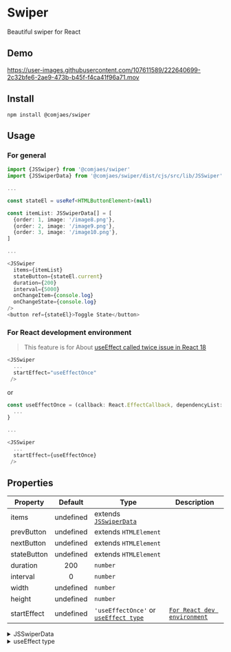 # Swiper
Beautiful swiper for React

## Demo


https://user-images.githubusercontent.com/107611589/222640699-2c32bfe6-2ae9-473b-b45f-f4ca41f96a71.mov



## Install
`npm install @comjaes/swiper`

## Usage

### For general
```Typescript
import {JSSwiper} from '@comjaes/swiper'
import {JSSwiperData} from '@comjaes/swiper/dist/cjs/src/lib/JSSwiper'

...

const stateEl = useRef<HTMLButtonElement>(null)

const itemList: JSSwiperData[] = [
  {order: 1, image: '/image8.png'},
  {order: 2, image: '/image9.png'},
  {order: 3, image: '/image10.png'},
]

...

<JSSwiper
  items={itemList}
  stateButton={stateEl.current}
  duration={200}
  interval={5000}
  onChangeItem={console.log}
  onChangeState={console.log}
/>
<button ref={stateEl}>Toggle State</button>
```

### For React development environment
> This feature is for About [useEffect called twice issue in React 18](https://github.com/facebook/react/issues/24553)

```Typescript
<JSSwiper
  ...
  startEffect="useEffectOnce"
 />
```
or
```Typescript
const useEffectOnce = (callback: React.EffectCallback, dependencyList: React.DependencyList | undefined) => {
  ...
}

...

<JSSwiper
  ...
  startEffect={useEffectOnce}
 />
```

## Properties
|Property|Default|Type|Description|
|---|:---:|---|---|
|items|undefined|extends [`JSSwiperData`](#jsswiperdata)||
|prevButton|undefined|extends `HTMLElement`||
|nextButton|undefined|extends `HTMLElement`||
|stateButton|undefined|extends `HTMLElement`||
|duration|200|`number`||
|interval|0|`number`||
|width|undefined|`number`||
|height|undefined|`number`||
|startEffect|undefined|`'useEffectOnce'` or [`useEffect type`](#typeof-useeffect)|[`For React dev environment`](#for-react-development-environment)|

<details>
<summary><a id="jsswiperdata">JSSwiperData</a></summary>

```Typescript
type JSSwiperData = {
  image: string
  order: number
  /** image styles */
  backgroundColor?: Property.BackgroundColor
  objectFit?: Property.ObjectFit
} & ({
  link: string
  newTab?: boolean
} | {
  link?: never
  newTab?: never
})
```
</details>

<details>
<summary><a id="typeof-useeffect">useEffect type</a></summary>

```Typescript
(callback: React.EffectCallback, dependencyList: React.DependencyList | undefined) => void
```
</details>
